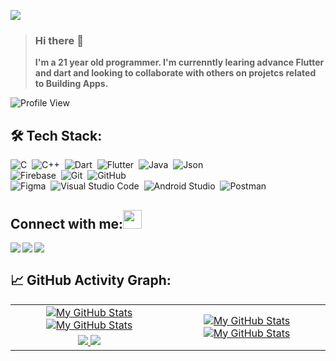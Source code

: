 ![](./Cover/Cover.jpg)

> ### Hi there 👋
> <b>I'm a 21 year old programmer. I'm currenntly learing advance Flutter and dart and looking to collaborate with others on projetcs related to Building Apps.</b>

![Profile View](https://komarev.com/ghpvc/?username=MohilThummarr&color=lightgrey)

## 🛠️ Tech Stack:
![C](https://img.shields.io/badge/-C-555?style=flat&logo=C&logoColor=A8B9CC)&nbsp;
![C++](https://img.shields.io/badge/-C++-555?style=flat&logo=C%2B%2B&logoColor=fff)&nbsp;
![Dart](https://img.shields.io/badge/-Dart-555?style=flat&logo=Dart&logoColor=2BB1EE)&nbsp;
![Flutter](https://img.shields.io/badge/-Flutter-555?style=flat&logo=Flutter&logoColor=5CC3F0)&nbsp;
![Java](https://img.shields.io/badge/-Java-555?style=flat&logo=Java&logoColor=FFA518)&nbsp;
![Json](https://img.shields.io/badge/-Json-555?style=flat&logo=Json)&nbsp;\
![Firebase](https://img.shields.io/badge/-Firebase-555?style=flat&logo=Firebase&logoColor=FFBF00)&nbsp;
![Git](https://img.shields.io/badge/-Git-555?style=flat&logo=git)&nbsp;
![GitHub](https://img.shields.io/badge/-GitHub-555?style=flat&logo=github)&nbsp;\
![Figma](https://img.shields.io/badge/-Figma-555?style=flat&logo=figma)&nbsp;
![Visual Studio Code](https://img.shields.io/badge/-Visual%20Studio%20Code-555?style=flat&logo=visual-studio-code&logoColor=007ACC)&nbsp;
![Android Studio](https://img.shields.io/badge/-Android%20Studio-555?style=flat&logo=android%20studio)&nbsp;
![Postman](https://img.shields.io/badge/-Postman-555?style=flat&logo=Postman&logoColor=FF5F1F)&nbsp;

## Connect with me:<img src="https://github.com/TheDudeThatCode/TheDudeThatCode/blob/master/Assets/Handshake.gif" height="30px">
<a href="https://www.linkedin.com/in/mohil-thummar-2442a0214/" target="blank" >
    <img align="left"  src="https://img.shields.io/badge/-Linkedin-555?style=flat&logo=Linkedin" />
</a>
<a href="mailto:sq.mohil@gmail.com">
    <img align="left"  src="https://img.shields.io/badge/-Gmail-555?style=flat&logo=Gmail" />
</a>
<a href="https://www.instagram.com/mr__mohil/">
    <img align="left"  src="https://img.shields.io/badge/-Instagram-555?style=flat&logo=Instagram" />
</a>
<br />

## 📈 GitHub Activity Graph:
<table>
    <tr>
        <td align="center">
            <a href="https://github.com/MohilThummar#gh-light-mode-only">
                <img src="https://github-readme-stats.vercel.app/api?username=MohilThummar&show_icons=true&theme=default&include_all_commits=true#gh-light-mode-only" alt="My GitHub Stats"/>
            </a>
            <a href="https://github.com/MohilThummar#gh-dark-mode-only">
                <img src="https://github-readme-stats.vercel.app/api?username=MohilThummar&show_icons=true&theme=tokyonight&include_all_commits=true#gh-dark-mode-only" alt="My GitHub Stats"/>
            </a>
        </td>
        <td rowspan="2" align="center">
            <a href="https://github.com/MohilThummar#gh-light-mode-only">
                <img src="https://github-readme-stats.vercel.app/api/top-langs/?username=MohilThummar&theme=default&langs_count=8#gh-light-mode-only" alt="My GitHub Stats"/>
            </a>
            <a href="https://github.com/MohilThummar#gh-dark-mode-only">
                <img src="https://github-readme-stats.vercel.app/api/top-langs/?username=MohilThummar&theme=tokyonight&langs_count=8#gh-dark-mode-only" alt="My GitHub Stats"/>
            </a>
        </td>
    </tr>
    <tr>
        <td align="center">
            <a href="https://github.com/MohilThummar#gh-light-mode-only">
                <img src="https://github-readme-streak-stats.herokuapp.com/?user=MohilThummar&theme=default"/>
            </a>
            <a href="https://github.com/MohilThummar#gh-dark-mode-only">
                <img src="https://github-readme-streak-stats.herokuapp.com/?user=MohilThummar&theme=tokyonight"/>
            </a>
        </td>
    </tr>
</table>


<!--
**MohilSQ/MohilSQ** is a ✨ _special_ ✨ repository because its `README.md` (this file) appears on your GitHub profile.
Here are some ideas to get you started:
- 🔭 I’m currently working on ...
- 🌱 I’m currently learning ...
- 👯 I’m looking to collaborate on ...
- 🤔 I’m looking for help with ...
- 💬 Ask me about ...
- 📫 How to reach me: ...
- 😄 Pronouns: ...
- ⚡ Fun fact: ...
-->
